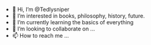 - 👋 Hi, I’m @Tedlysniper
- 👀 I’m interested in books, philosophy, history, future.
- 🌱 I’m currently learning the basics of everything
- 💞️ I’m looking to collaborate on ...
- 📫 How to reach me ...

<!---
Tedlysniper/Tedlysniper is a ✨ special ✨ repository because its `README.md` (this file) appears on your GitHub profile.
You can click the Preview link to take a look at your changes.
--->
